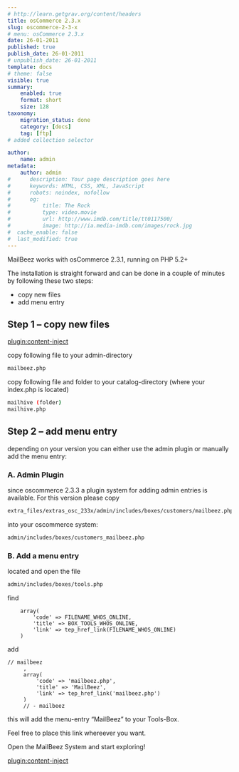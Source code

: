 ```yaml
---
# http://learn.getgrav.org/content/headers
title: osCommerce 2.3.x
slug: oscommerce-2-3-x
# menu: osCommerce 2.3.x
date: 26-01-2011
published: true
publish_date: 26-01-2011
# unpublish_date: 26-01-2011
template: docs
# theme: false
visible: true
summary:
    enabled: true
    format: short
    size: 128
taxonomy:
    migration_status: done
    category: [docs]
    tag: [ftp]
# added collection selector

author:
    name: admin
metadata:
    author: admin
#      description: Your page description goes here
#      keywords: HTML, CSS, XML, JavaScript
#      robots: noindex, nofollow
#      og:
#          title: The Rock
#          type: video.movie
#          url: http://www.imdb.com/title/tt0117500/
#          image: http://ia.media-imdb.com/images/rock.jpg
#  cache_enable: false
#  last_modified: true
---
```


MailBeez works with osCommerce 2.3.1, running on PHP 5.2+

The installation is straight forward and can be done in a couple of minutes by following these two steps:

- copy new files
- add menu entry



## Step 1 – copy new files

[plugin:content-inject](/content_blocks/download_installer)


copy following file to your admin-directory

```bash
mailbeez.php
```


copy following file and folder to your catalog-directory (where your index.php is located)

```bash
mailhive (folder)
mailhive.php
```


## Step 2 – add menu entry

depending on your version you can either use the admin plugin or manually add the menu entry:

### A. Admin Plugin

since oscommerce 2.3.3 a plugin system for adding admin entries is available. For this version please copy

```bash
extra_files/extras_osc_233x/admin/includes/boxes/customers/mailbeez.php
```

into your oscommerce system:

```bash
admin/includes/boxes/customers_mailbeez.php
```


### B. Add a menu entry

located and open the file

```bash
admin/includes/boxes/tools.php
```

find

```
    array(
        'code' => FILENAME_WHOS_ONLINE,
        'title' => BOX_TOOLS_WHOS_ONLINE,
        'link' => tep_href_link(FILENAME_WHOS_ONLINE)
    )
```

add

```
// mailbeez
     ,
     array(
         'code' => 'mailbeez.php',
         'title' => 'MailBeez',
         'link' => tep_href_link('mailbeez.php')
     )
     // - mailbeez
```


this will add the menu-entry “MailBeez” to your Tools-Box.

Feel free to place this link whereever you want.

Open the MailBeez System and start exploring!

[plugin:content-inject](/content_blocks/run_installer)